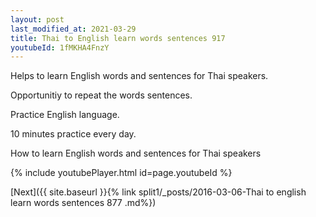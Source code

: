 ```yaml
---
layout: post
last_modified_at: 2021-03-29
title: Thai to English learn words sentences 917 
youtubeId: 1fMKHA4FnzY
---
```

 
 
Helps to learn English words and sentences for Thai speakers.

Opportunitiy to repeat the words sentences. 

Practice English language. 
 
10 minutes practice every day. 
 
How to learn English words and sentences for Thai speakers 
 
{% include youtubePlayer.html id=page.youtubeId %}
 
 
[Next]({{ site.baseurl }}{% link  split1/_posts/2016-03-06-Thai to english learn words sentences 877 .md%})
 
